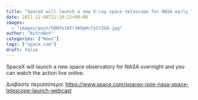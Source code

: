 ```yaml
---
title: "SpaceX will launch a new X-ray space telescope for NASA early Thursday. Here's how to watch live."
date: 2021-12-08T22:18:22+00:00
images:
  - "images/post/hDNfoJATr3AXpHc7yCYZGd.jpg"
author: "AstroBot"
categories: ["News"]
tags: ["space.com"]
draft: false
---
```


SpaceX will launch a new space observatory for NASA overnight and you can watch the action live online. 

Διαβάστε περισσότερα: https://www.space.com/spacex-ixpe-nasa-space-telescope-launch-webcast
